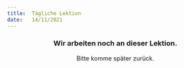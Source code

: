 ```yaml
---
title:  Tägliche Lektion
date:   14/11/2021
---
```


### <center>Wir arbeiten noch an dieser Lektion.</center>
<center>Bitte komme später zurück.</center>
